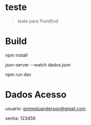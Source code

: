 # teste
> teste para FrontEnd

# Build
npm install

json-server --watch dados.json

npm run dev

# Dados Acesso
usuario: gomesluanderson@gmail.com

senha: 123456
